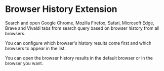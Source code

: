 # Browser History Extension

Search and open Google Chrome, Mozilla Firefox, Safari, Microsoft Edge, Brave and Vivaldi tabs from search query based on browser history from all browsers.

You can configure which browser's history results come first and which browsers to appear in the list.

You can open the browser history results in the default browser or in the browser you want.